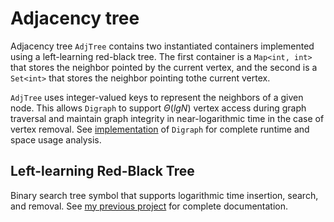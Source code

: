 # Adjacency tree

Adjacency tree `AdjTree` contains two instantiated containers implemented using a left-learning red-black tree. The first container is a `Map<int, int>` that stores the neighbor pointed by the current vertex, and the second is a `Set<int>` that stores the neighbor pointing tothe current vertex.

`AdjTree` uses integer-valued keys to represent the neighbors of a given node. This allows `Digraph` to support $\Theta(lgN)$ vertex access during graph traversal and maintain graph integrity in near-logarithmic time in the case of vertex removal. See [implementation](../digraph/README.md) of `Digraph` for complete runtime and space usage analysis.

## Left-learning Red-Black Tree

Binary search tree symbol that supports logarithmic time insertion, search, and removal. See [my previous project](https://github.com/XYLiu9357/left-leaning-red-black-tree) for complete documentation.
